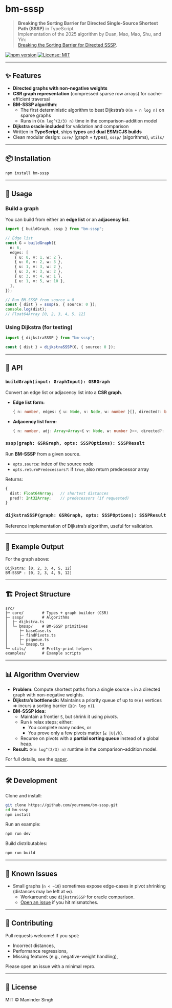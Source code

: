 # bm-sssp

> **Breaking the Sorting Barrier for Directed Single-Source Shortest Path (SSSP)** in TypeScript.  
> Implementation of the 2025 algorithm by Duan, Mao, Mao, Shu, and Yin:  
> [Breaking the Sorting Barrier for Directed SSSP](https://arxiv.org/abs/2504.17033).

[![npm version](https://img.shields.io/npm/v/bm-sssp)](https://www.npmjs.com/package/bm-sssp)
[![License: MIT](https://img.shields.io/badge/license-MIT-blue.svg)](./LICENSE)

---

## ✨ Features

- **Directed graphs with non-negative weights**
- **CSR graph representation** (compressed sparse row arrays) for cache-efficient traversal
- **BM-SSSP algorithm**:  
  - The first deterministic algorithm to beat Dijkstra’s `O(m + n log n)` on sparse graphs  
  - Runs in `O(m log^(2/3) n)` time in the comparison–addition model
- **Dijkstra oracle included** for validation and comparison
- Written in **TypeScript**, ships **types** and **dual ESM/CJS builds**
- Clean modular design: `core/` (graph + types), `sssp/` (algorithms), `utils/`

---

## 📦 Installation

```bash
npm install bm-sssp
```

---

## 🚀 Usage

### Build a graph

You can build from either an **edge list** or an **adjacency list**.

```ts
import { buildGraph, sssp } from "bm-sssp";

// Edge list
const G = buildGraph({
  n: 6,
  edges: [
    { u: 0, v: 1, w: 2 },
    { u: 0, v: 2, w: 3 },
    { u: 1, v: 3, w: 2 },
    { u: 2, v: 3, w: 2 },
    { u: 3, v: 4, w: 1 },
    { u: 1, v: 5, w: 10 },
  ],
});

// Run BM-SSSP from source = 0
const { dist } = sssp(G, { source: 0 });
console.log(dist);
// Float64Array [0, 2, 3, 4, 5, 12]
```

### Using Dijkstra (for testing)

```ts
import { dijkstraSSSP } from "bm-sssp";

const { dist } = dijkstraSSSP(G, { source: 0 });
```

---

## 📖 API

### `buildGraph(input: GraphInput): GSRGraph`

Convert an edge list or adjacency list into a **CSR graph**.

- **Edge list form:**
  ```ts
  { n: number, edges: { u: Node, v: Node, w: number }[], directed?: boolean }
  ```

- **Adjacency list form:**
  ```ts
  { n: number, adj: Array<Array<{ v: Node, w: number }>>, directed?: boolean }
  ```

### `sssp(graph: GSRGraph, opts: SSSPOptions): SSSPResult`

Run **BM-SSSP** from a given source.

- `opts.source`: index of the source node
- `opts.returnPredecessors?`: if `true`, also return predecessor array

Returns:
```ts
{
  dist: Float64Array;   // shortest distances
  pred?: Int32Array;    // predecessors (if requested)
}
```

### `dijkstraSSSP(graph: GSRGraph, opts: SSSPOptions): SSSPResult`

Reference implementation of Dijkstra’s algorithm, useful for validation.

---

## 🧩 Example Output

For the graph above:

```
Dijkstra: [0, 2, 3, 4, 5, 12]
BM-SSSP : [0, 2, 3, 4, 5, 12]
```

---

## 🏗 Project Structure

```
src/
├─ core/        # Types + graph builder (CSR)
├─ sssp/        # Algorithms
│  ├─ dijkstra.ts
│  └─ bmssp/    # BM-SSSP primitives
│     ├─ baseCase.ts
│     ├─ findPivots.ts
│     ├─ psqueue.ts
│     └─ bmssp.ts
└─ utils/       # Pretty-print helpers
examples/       # Example scripts
```

---

## 📊 Algorithm Overview

- **Problem:** Compute shortest paths from a single source `s` in a directed graph with non-negative weights.
- **Dijkstra’s bottleneck:** Maintains a priority queue of up to `Θ(n)` vertices ⇒ incurs a sorting barrier (`Ω(n log n)`).
- **BM-SSSP idea:**
  - Maintain a frontier `S`, but shrink it using *pivots*.
  - Run `k` relax steps; either:
    - You complete many nodes, or
    - You prove only a few pivots matter (`≤ |U|/k`).
  - Recurse on pivots with a **partial sorting queue** instead of a global heap.
- **Result:** `O(m log^(2/3) n)` runtime in the comparison–addition model.

For full details, see the [paper](https://arxiv.org/abs/2504.17033).

---

## 🛠 Development

Clone and install:

```bash
git clone https://github.com/yourname/bm-sssp.git
cd bm-sssp
npm install
```

Run an example:

```bash
npm run dev
```

Build distributables:

```bash
npm run build
```

---

## 🐛 Known Issues

- Small graphs (`n < ~10`) sometimes expose edge-cases in pivot shrinking (distances may be left at ∞).  
  - Workaround: use `dijkstraSSSP` for oracle comparison.  
  - [Open an issue](https://github.com/yourname/bm-sssp/issues) if you hit mismatches.

---

## 🤝 Contributing

Pull requests welcome! If you spot:
- Incorrect distances,
- Performance regressions,
- Missing features (e.g., negative-weight handling),

Please open an issue with a minimal repro.

---

## 📜 License

MIT © Maninder Singh
